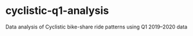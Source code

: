 # cyclistic-q1-analysis
Data analysis of Cyclistic bike-share ride patterns using Q1 2019–2020 data
